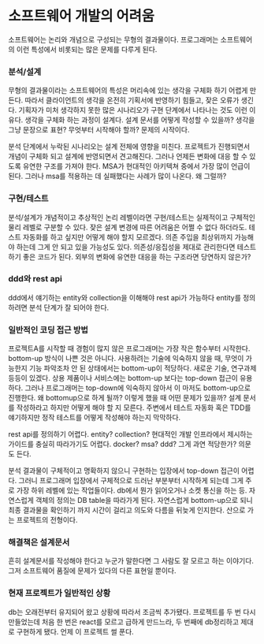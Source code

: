 # 소프트웨어 개발의 어려움

소프트웨어는 논리와 개념으로 구성되는 무형의 결과물이다.
프로그래머는 소프트웨어의 이런 특성에서 비롯되는 많은 문제를 다루게 된다.

### 분석/설계

무형의 결과물이라는 소프트웨어의 특성은 머리속에 있는 생각을 구체화 하기 어렵게 만든다.
따라서 클라이언트의 생각을 온전히 기획서에 반영하기 힘들고, 잦은 오류가 생긴다.
기획자가 미처 생각하지 못한 많은 시나리오가 구현 단계에서 나타나는 것도 이런 이유다.
생각을 구체화 하는 과정이 설계다. 설계 문서를 어떻게 작성할 수 있을까?
생각을 그냥 문장으로 표현? 무엇부터 시작해야 할까?
문제의 시작이다.

분석 단계에서 누락된 시나리오는 설계 전체에 영향을 미친다.
프로젝트가 진행되면서 개념이 구체화 되고 설계에 반영되면서 견고해진다.
그러나 언제든 변화에 대응 할 수 있도록 유연한 구조를 가져야 한다.
MSA가 현대적인 아키텍쳐 중에서 가장 많이 언급이 된다.
그러나 msa를 적용하는 데 실패했다는 사례가 많이 나온다.
왜 그럴까?

### 구현/테스트

분석/설계가 개념적이고 추상적인 논리 레벨이라면 구현/테스트는 실제적이고 구체적인 물리 레벨로 구분할 수 있다.
잦은 설계 변경에 따른 어려움은 어쩔 수 없다 하더라도. 테스트 자동화를 하고 싶지만 어떻게 해야 할지 모르겠다.
의존 주입을 최상위까지 가능해야 하는데 그게 안 되고 있을 가능성도 있다.
의존성/응집성을 제대로 관리한다면 테스트 하기 좋은 코드가 된다. 외부의 변화에 유연한 대응을 하는 구조라면 당연하지 않은가?

### ddd와 rest api

ddd에서 얘기하는 entity와 collection을 이해해야 rest api가 가능하다
entity를 정의하려면 분석 단계가 잘 되어야 한다.

### 일반적인 코딩 접근 방법

프로젝트A를 시작할 때 경험이 많지 않은 프로그래머는 가장 작은 함수부터 시작한다.
bottom-up 방식이 나쁜 것은 아니다. 사용하려는 기술에 익숙하지 않을 때, 무엇이 가능한지 기능 파악조차 안 된 상태에서는 bottom-up이 적당하다.
새로운 기술, 연구과제 등등이 있겠다.
상용 제품이나 서비스에는 bottom-up 보다는 top-down 접근이 유용하다. 그러나 프로그래머는 top-down에 익숙하지 않아서 이 마저도 bottom-up으로 진행한다.
왜 bottomup으로 하게 될까? 이렇게 했을 때 어떤 문제가 있을까?
설계 문서를 작성하라고 하지만 어떻게 해야 할 지 모른다.
주변에서 테스트 자동화 혹은 TDD를 얘기하지만 정작 테스트를 어떻게 작성해야 하는지 막막하다.

rest api를 정의하기 어렵다. entity? collection?
현대적인 개발 인프라에서 제시하는 가이드를 충실히 따라가기도 어렵다.
docker? msa? ddd? 그게 과연 적당한가? 의문도 든다.

분석 결과물이 구체적이고 명확하지 않으니 구현하는 입장에서 top-down 접근이 어렵다.
그러니 프로그래머 입장에서 구체적으로 드러난 부분부터 시작하게 되는데 그게 주로 가장 하위 레벨에 있는 작업들이다.
db에서 뭔가 읽어오거나 소켓 통신을 하는 등.
자연스럽게 객체의 정의는 DB table을 따라가게 된다.
자연스럽게 bottom-up으로 되니 최종 결과물을 확인하기 까지 시간이 걸리고 의도와 다름을 뒤늦게 인지한다.
산으로 가는 프로젝트의 전형이다.

### 해결책은 설계문서

흔히 설계문서를 작성해야 한다고 누군가 말한다면 그 사람도 잘 모르고 하는 이야기다.
그저 소프트웨어 품질에 문제가 있다의 다른 표현일 뿐이다.

### 현재 프로젝트가 일반적인 상황

db는 오래전부터 유지되어 왔고 상황에 따라서 조금씩 추가됐다.
프로젝트를 두 번 다시 만들었는데 처음 한 번은 react를 모르고 급하게 만드느라, 두 번째에 db정리하고 제대로 구현하게 됐다.
언제 이 프로젝트 썰 푼다.
